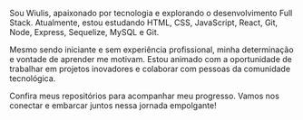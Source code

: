 Sou Wiulis, apaixonado por tecnologia e explorando o desenvolvimento Full Stack. Atualmente, estou estudando HTML, CSS, JavaScript, React, Git, Node, Express, Sequelize, MySQL e Git.

Mesmo sendo iniciante e sem experiência profissional, minha determinação e vontade de aprender me motivam. Estou animado com a oportunidade de trabalhar em projetos inovadores e colaborar com pessoas da comunidade tecnológica.

Confira meus repositórios para acompanhar meu progresso. Vamos nos conectar e embarcar juntos nessa jornada empolgante!
